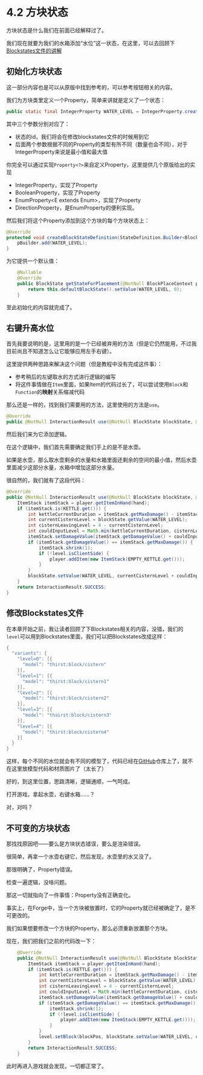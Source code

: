 # 4.2 方块状态

方块状态是什么我们在前面已经解释过了。

我们现在就要为我们的水箱添加“水位”这一状态，在这里，可以去回顾下[Blockstates文件的讲解](../basic/complete.md#讲解blockstates文件)

## 初始化方块状态

这一部分内容也是可以从原版中找到参考的，可以参考按钮相关的内容。

我们为方块类里定义一个Property，简单来讲就是定义了一个状态：

```java
public static final IntegerProperty WATER_LEVEL = IntegerProperty.create("level", 0, 4);
```

其中三个参数分别对应了：

- 状态的id，我们将会在修改blockstates文件的时候用到它
- 后面两个参数根据不同的Property的类型有所不同（数量也会不同），对于IntegerProperty来说是最小值和最大值

你完全可以通过实现`Property<?>`来自定义Property，这里提供几个原版给出的实现

- IntegerProperty，实现了Property<Integer>
- BooleanProperty，实现了Property<Boolean>
- EnumProperty<E extends Enum<E>>，实现了Property<E>
- DirectionProperty，是EnumProperty<Direction>的便利实现。

然后我们将这个Property添加到这个方块的每个方块状态上：

```java
@Override
protected void createBlockStateDefinition(StateDefinition.Builder<Block, BlockState> pBuilder) {
    pBuilder.add(WATER_LEVEL);
}
```

为它提供一个默认值：

```java
    @Nullable
    @Override
    public BlockState getStateForPlacement(@NotNull BlockPlaceContext pContext) {
        return this.defaultBlockState().setValue(WATER_LEVEL, 0);
    }
```

至此初始化的内容就完成了。

## 右键升高水位

首先我要说明的是，这里用的是一个已经被弃用的方法（但是它仍然能用，不过我目前尚且不知道怎么让它能够应用左手右键）。

这里提供两种思路来解决这个问题（但是教程中没有完成这件事）：

- 参考稍后的左键取水的方式进行逻辑的编写
- 将这件事情做在`Item`里面，如果Item的代码过长了，可以尝试使用`Block`和`Function`的**映射**关系缩减代码

那么还是一样的，找到我们需要用的方法，这里使用的方法是`use`。

```java
@Override
public @NotNull InteractionResult use(@NotNull BlockState blockState, @NotNull Level level, @NotNull BlockPos blockPos, @NotNull Player player, @NotNull InteractionHand hand, @NotNull BlockHitResult result)
```

然后我们来为它添加逻辑。

在这个逻辑中，我们首先需要确定我们手上的是不是水壶。

如果是水壶，那么取水壶剩余的水量和水箱里面还剩余的空间的最小值，然后水壶里面减少这部分水量，水箱中增加这部分水量。

很自然的，我们就有了这段代码：

```java
@Override
public @NotNull InteractionResult use(@NotNull BlockState blockState, @NotNull Level level, @NotNull BlockPos blockPos, @NotNull Player player, @NotNull InteractionHand hand, @NotNull BlockHitResult result) {
    ItemStack itemStack = player.getItemInHand(hand);
    if (itemStack.is(KETTLE.get())) {
        int kettleCurrentDuration = itemStack.getMaxDamage() - itemStack.getDamageValue();
        int currentCisternLevel = blockState.getValue(WATER_LEVEL);
        int cisternLeavingLevel = 4 - currentCisternLevel;
        int couldInputLevel = Math.min(kettleCurrentDuration, cisternLeavingLevel);
        itemStack.setDamageValue(itemStack.getDamageValue() + couldInputLevel);
        if (itemStack.getDamageValue() == itemStack.getMaxDamage()) {
            itemStack.shrink(1);
            if (!level.isClientSide) {
                player.addItem(new ItemStack(EMPTY_KETTLE.get()));
            }
        }
        blockState.setValue(WATER_LEVEL, currentCisternLevel + couldInputLevel); // ?
    }
    return InteractionResult.SUCCESS;
}
```

## 修改Blockstates文件

在本章开始之前，我让读者回顾了下Blockstates相关的内容，没错，我们的`level`可以用到Blockstates里面，我们可以把Blockstates改成这样：

```java
{
  "variants": {
    "level=0": [{
      "model": "thirst:block/cistern"
    }],
    "level=1": [{
      "model": "thirst:block/cistern1"
    }],
    "level=2": [{
      "model": "thirst:block/cistern2"
    }],
    "level=3": [{
      "model": "thairst:block/cistern3"
    }],
    "level=4": [{
      "model": "thirst:block/cistern4"
    }]
  }
}
```

这样，每个不同的水位就会有不同的模型了，代码已经在[GitHub](https://github.com/MineCraftGensoukyo/Thirst/tree/chapter4)仓库上了，就不在这里放模型代码和材质图片了（太长了）

好的，到这里位置，思路清晰，逻辑通顺，一气呵成。

打开游戏，拿起水壶，右键水箱……？

对，对吗？

## 不可变的方块状态

那找找原因吧——要么是方块状态错误，要么是渲染错误。

很简单，再拿一个水壶右键它，然后发现，水壶里的水又没了。

那很明确了，Property错误。

检查一遍逻辑，没啥问题。

那这一切就指向了一件事情：Property没有正确变化。

事实上，在Forge中，当一个方块被放置时，它的Property就已经被确定了，是不可更改的。

我们如果想要修改一个方块的Property，那么必须重新放置那个方块。

现在，我们把我们之前的代码改一下：

```java
    @Override
    public @NotNull InteractionResult use(@NotNull BlockState blockState, @NotNull Level level, @NotNull BlockPos blockPos, @NotNull Player player, @NotNull InteractionHand hand, @NotNull BlockHitResult result) {
        ItemStack itemStack = player.getItemInHand(hand);
        if (itemStack.is(KETTLE.get())) {
            int kettleCurrentDuration = itemStack.getMaxDamage() - itemStack.getDamageValue();
            int currentCisternLevel = blockState.getValue(WATER_LEVEL);
            int cisternLeavingLevel = 4 - currentCisternLevel;
            int couldInputLevel = Math.min(kettleCurrentDuration, cisternLeavingLevel);
            itemStack.setDamageValue(itemStack.getDamageValue() + couldInputLevel);
            if (itemStack.getDamageValue() == itemStack.getMaxDamage()) {
                itemStack.shrink(1);
                if (!level.isClientSide) {
                    player.addItem(new ItemStack(EMPTY_KETTLE.get()));
                }
            }
            level.setBlock(blockPos, blockState.setValue(WATER_LEVEL, currentCisternLevel + couldInputLevel), 0b0011);
        }
        return InteractionResult.SUCCESS;
    }
```

此时再进入游戏就会发现，一切都正常了。